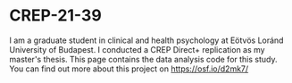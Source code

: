 # CREP-21-39
I am a graduate student in clinical and health psychology at Eötvös Loránd University of Budapest. 
I conducted a CREP Direct+ replication as my master's thesis.
This page contains the data analysis code for this study.
You can find out more about this project on https://osf.io/d2mk7/
